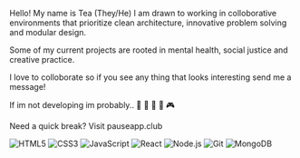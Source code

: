  Hello! My name is Tea (They/He)
 I am drawn to working in colloborative environments that prioritize clean architecture, innovative problem solving and modular design.

Some of my current projects are rooted in mental health, social justice and creative practice. 

I love to colloborate so if you see any thing that looks interesting send me a message!

If im not developing im probably..  🍲 🌳 🎨 📸 🎮 

Need a quick break? Visit pauseapp.club

![HTML5](https://img.shields.io/badge/html5-E34F26?logo=html5&logoColor=white&style=for-the-badge)
![CSS3](https://img.shields.io/badge/css3-1572B6?logo=css3&logoColor=white&style=for-the-badge)
![JavaScript](https://img.shields.io/badge/javascript-F7DF1E?logo=javascript&logoColor=black&style=for-the-badge)
![React](https://img.shields.io/badge/react-61DAFB?logo=react&logoColor=black&style=for-the-badge)
![Node.js](https://img.shields.io/badge/node.js-339933?logo=node.js&logoColor=white&style=for-the-badge)
![Git](https://img.shields.io/badge/git-F05032?logo=git&logoColor=white&style=for-the-badge)
![MongoDB](https://img.shields.io/badge/mongodb-47A248?logo=mongodb&logoColor=white&style=for-the-badge)
 


<!--
**ticoders/ticoders** is a ✨ _special_ ✨ repository because its `README.md` (this file) appears on your GitHub profile.

Here are some ideas to get you started:

- 🔭 I’m currently working on ...
- 🌱 I’m currently learning ...
- 👯 I’m looking to collaborate on ...
- 🤔 I’m looking for help with ...
- 💬 Ask me about ...
- 📫 How to reach me: ...
- 😄 Pronouns: ...
- ⚡ Fun fact: ...
-->
